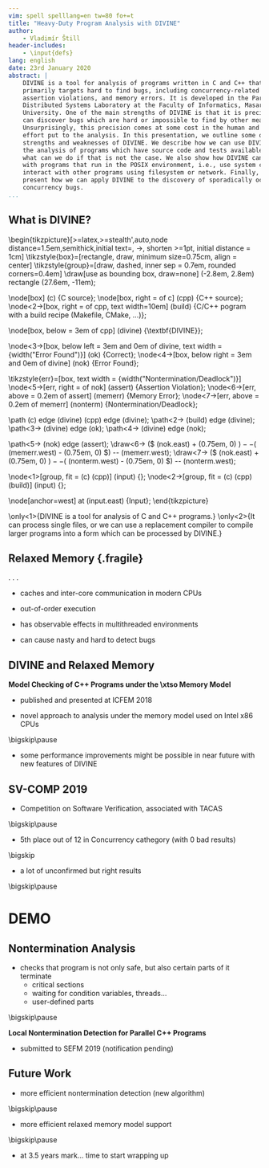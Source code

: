 ```yaml
---
vim: spell spelllang=en tw=80 fo+=t
title: "Heavy-Duty Program Analysis with DIVINE"
author:
    - Vladimír Štill
header-includes:
    - \input{defs}
lang: english
date: 23rd January 2020
abstract: |
    DIVINE is a tool for analysis of programs written in C and C++ that
    primarily targets hard to find bugs, including concurrency-related bugs,
    assertion violations, and memory errors. It is developed in the Parallel and
    Distributed Systems Laboratory at the Faculty of Informatics, Masaryk
    University. One of the main strengths of DIVINE is that it is precise and
    can discover bugs which are hard or impossible to find by other means.
    Unsurprisingly, this precision comes at some cost in the human and computing
    effort put to the analysis. In this presentation, we outline some of the
    strengths and weaknesses of DIVINE. We describe how we can use DIVINE for
    the analysis of programs which have source code and tests available, and
    what can we do if that is not the case. We also show how DIVINE can be used
    with programs that run in the POSIX environment, i.e., use system calls and
    interact with other programs using filesystem or network. Finally, we
    present how we can apply DIVINE to the discovery of sporadically occurring
    concurrency bugs.
...
```


## What is DIVINE?

\begin{tikzpicture}[>=latex,>=stealth',auto,node distance=1.5em,semithick,initial
                    text=, ->, shorten >=1pt, initial distance = 1cm]
  \tikzstyle{box}=[rectangle, draw, minimum size=0.75cm, align = center]
  \tikzstyle{group}=[draw, dashed, inner sep = 0.7em, rounded corners=0.4em]
  \draw[use as bounding box, draw=none] (-2.8em, 2.8em) rectangle (27.6em, -11em);

  \node[box] (c) {C source};
  \node[box, right = of c] (cpp) {C++ source};
  \node<2->[box, right = of cpp, text width=10em] (build) {C/C++ pogram with a build recipe (Makefile, CMake, …)};

  \node[box, below = 3em of cpp] (divine) {\textbf{DIVINE}};

  \node<3->[box, below left = 3em and 0em of divine, text width = {width("Error Found")}] (ok) {Correct};
  \node<4->[box, below right = 3em and 0em of divine] (nok) {Error Found};

  \tikzstyle{err}=[box, text width = {width("Nontermination/Deadlock")}]
  \node<5->[err, right = of nok] (assert) {Assertion Violation};
  \node<6->[err, above = 0.2em of assert] (memerr) {Memory Error};
  \node<7->[err, above = 0.2em of memerr] (nonterm) {Nontermination/Deadlock};

  \path
    (c) edge (divine)
    (cpp) edge (divine);
  \path<2-> (build) edge (divine);
  \path<3-> (divine) edge (ok);
  \path<4-> (divine) edge (nok);

  \path<5-> (nok) edge (assert);
  \draw<6-> ($ (nok.east) + (0.75em, 0) $)
      -- ($ (memerr.west) - (0.75em, 0) $)
      -- (memerr.west);
  \draw<7-> ($ (nok.east) + (0.75em, 0) $)
      -- ($ (nonterm.west) - (0.75em, 0) $)
      -- (nonterm.west);

  \node<1>[group, fit = (c) (cpp)] (input) {};
  \node<2->[group, fit = (c) (cpp) (build)] (input) {};

  \node[anchor=west] at (input.east) {Input};
\end{tikzpicture}

\only<1>{DIVINE is a tool for analysis of C and C++ programs.}
\only<2>{It can process single files, or we can use a replacement compiler to compile
larger programs into a form which can be processed by DIVINE.}


## Relaxed Memory {.fragile}


. . .

- caches and inter-core communication in modern CPUs

* out-of-order execution

- has observable effects in multithreaded environments

- can cause nasty and hard to detect bugs

## DIVINE and Relaxed Memory

**Model Checking of C++ Programs under the \xtso Memory Model**

- published and presented at ICFEM 2018

- novel approach to analysis under the memory model used on Intel x86 CPUs

\bigskip\pause

- some performance improvements might be possible in near future with new features of DIVINE

## SV-COMP 2019

- Competition on Software Verification, associated with TACAS

\bigskip\pause

- 5th place out of 12 in Concurrency cathegory (with 0 bad results)

\bigskip

- a lot of unconfirmed but right results

\bigskip\pause

# DEMO

## Nontermination Analysis

- checks that program is not only safe, but also certain parts of it terminate
  - critical sections
  - waiting for condition variables, threads…
  - user-defined parts

\bigskip\pause

**Local Nontermination Detection for Parallel C++ Programs**

- submitted to SEFM 2019 (notification pending)

## Future Work

- more efficient nontermination detection (new algorithm)

\bigskip\pause

- more efficient relaxed memory model support

\bigskip\pause

- at 3.5 years mark… time to start wrapping up

